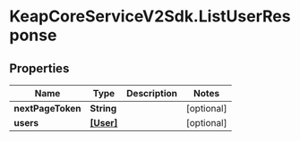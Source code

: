 # KeapCoreServiceV2Sdk.ListUserResponse

## Properties

Name | Type | Description | Notes
------------ | ------------- | ------------- | -------------
**nextPageToken** | **String** |  | [optional] 
**users** | [**[User]**](User.md) |  | [optional] 


